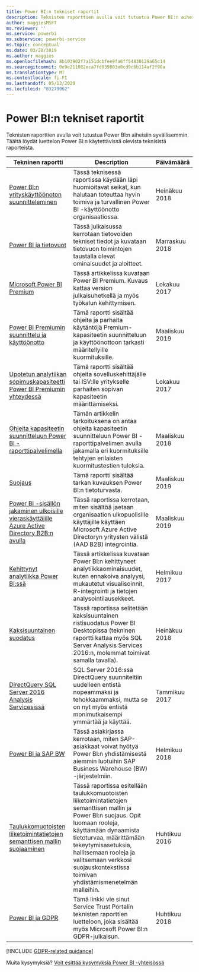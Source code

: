 ```yaml
---
title: Power BI:n tekniset raportit
description: Teknisten raporttien avulla voit tutustua Power BI:n aiheisiin syvällisemmin.
author: maggiesMSFT
ms.reviewer: ''
ms.service: powerbi
ms.subservice: powerbi-service
ms.topic: conceptual
ms.date: 03/28/2019
ms.author: maggies
ms.openlocfilehash: 8b103902f7a151dcbfee9fa6ff54830129a65c14
ms.sourcegitcommit: 0e9e211082eca7fd939803e0cd9c6b114af2f90a
ms.translationtype: MT
ms.contentlocale: fi-FI
ms.lasthandoff: 05/13/2020
ms.locfileid: "83279062"
---
```

# <a name="whitepapers-for-power-bi"></a>Power BI:n tekniset raportit

Teknisten raporttien avulla voit tutustua Power BI:n aiheisiin syvällisemmin. Täältä löydät luettelon Power BI:n käytettävissä olevista teknisistä raporteista.

| Tekninen raportti | Description | Päivämäärä |
| --- | --- | --- |
| [Power BI:n yrityskäyttöönoton suunnitteleminen](https://go.microsoft.com/fwlink/?linkid=2057861) |Tässä teknisessä raportissa käydään läpi huomioitavat seikat, kun halutaan toteuttaa hyvin toimiva ja turvallinen Power BI -käyttöönotto organisaatiossa. | Heinäkuu 2018 |
| [Power BI ja tietovuot](https://go.microsoft.com/fwlink/?linkid=2034388&clcid=0x409)| Tässä julkaisussa kerrotaan tietovoiden tekniset tiedot ja kuvataan tietovuon toimintojen taustalla olevat ominaisuudet ja aloitteet. | Marraskuu 2018 |
| [Microsoft Power BI Premium](https://aka.ms/pbipremiumwhitepaper) |Tässä artikkelissa kuvataan Power BI Premium. Kuvaus kattaa version julkaisuhetkellä ja myös työkalun kehittymisen. | Lokakuu 2017 |
| [Power BI Premiumin suunnittelu ja käyttöönotto](whitepaper-powerbi-premium-deployment.md)| Tämä raportti sisältää ohjeita ja parhaita käytäntöjä Premium-kapasiteetin suunnitteluun ja käyttöönottoon tarkasti määritellyille kuormituksille.| Maaliskuu 2019 |
| [Upotetun analytiikan sopimuskapasiteetti Power BI Premiumin yhteydessä](https://aka.ms/pbiewhitepaper) |Tämä raportti sisältää ohjeita sovelluskehittäjälle tai ISV:lle yritykselle parhaiten sopivan kapasiteetin määrittämiseksi. | Lokakuu 2017 |
| [Ohjeita kapasiteetin suunnitteluun Power BI -raporttipalvelimella](../report-server/capacity-planning.md) |Tämän artikkelin tarkoituksena on antaa ohjeita kapasiteetin suunnitteluun Power BI -raporttipalvelimen avulla jakamalla eri kuormituksille tehtyjen erilaisten kuormitustestien tuloksia. | Maaliskuu 2018 |
| [Suojaus](../admin/service-admin-power-bi-security.md) |Tämä raportti sisältää tarkan kuvauksen Power BI:n tietoturvasta. | Maaliskuu 2019 |
| [Power BI -sisällön jakaminen ulkoisille vieraskäyttäjille Azure Active Directory B2B:n avulla](../guidance/whitepaper-azure-b2b-power-bi.md)|Tässä raportissa kerrotaan, miten sisältöä jaetaan organisaation ulkopuolisille käyttäjille käyttäen Microsoft Azure Active Directoryn yritysten välistä (AAD B2B) integrointia.| Maaliskuu 2019 |
| [Kehittynyt analytiikka Power BI:ssä](https://info.microsoft.com/advanced-analytics-with-power-bi.html?Is=Website) |Tässä artikkelissa kuvataan Power BI:n kehittyneet analytiikkaominaisuudet, kuten ennakoiva analyysi, mukautetut visualisoinnit, R-integrointi ja tietojen analysointilausekkeet. | Helmikuu 2017 |
| [Kaksisuuntainen suodatus](../transform-model/desktop-bidirectional-filtering.md) |Tässä raportissa selitetään kaksisuuntainen ristisuodatus Power BI Desktopissa (tekninen raportti kattaa myös SQL Server Analysis Services 2016:n, molemmat toimivat samalla tavalla). | Heinäkuu 2018 |
| [DirectQuery SQL Server 2016 Analysis Servicesissä](https://blogs.msdn.microsoft.com/analysisservices/2017/04/06/directquery-in-sql-server-2016-analysis-services-whitepaper/) |SQL Server 2016:ssa DirectQuery suunniteltiin uudelleen entistä nopeammaksi ja tehokkaammaksi, mutta se on nyt myös entistä monimutkaisempi ymmärtää ja käyttää. | Tammikuu 2017 |
| [Power BI ja SAP BW](https://aka.ms/powerbiandsapbw)| Tässä asiakirjassa kerrotaan, miten SAP-asiakkaat voivat hyötyä Power BI:n yhdistämisestä aiemmin luotuihin SAP Business Warehouse (BW) -järjestelmiin.| Helmikuu 2018 |
| [Taulukkomuotoisten liiketoimintatietojen semanttisen mallin suojaaminen](https://download.microsoft.com/download/D/2/0/D20E1C5F-72EA-4505-9F26-FEF9550EFD44/Securing%20the%20Tabular%20BI%20Semantic%20Model.docx) |Tässä raportissa esitellään taulukkomuotoisten liiketoimintatietojen semanttisen mallin ja Power BI:n suojaus. Opit luomaan rooleja, käyttämään dynaamista tietoturvaa, määrittämään tekeytymisasetuksia, hallitsemaan rooleja ja valitsemaan verkkosi suojauskontekstissa toimivan yhdistämismenetelmän malleihin. | Huhtikuu 2016 |
| [Power BI ja GDPR](https://aka.ms/power-bi-gdpr-whitepaper)| Tämä linkki vie sinut Service Trust Portalin teknisten raporttien luetteloon, joka sisältää myös Microsoft Power BI:n GDPR-julkaisun. | Huhtikuu 2018 |

[!INCLUDE [GDPR-related guidance](../includes/gdpr-hybrid-note.md)]

Muita kysymyksiä? [Voit esittää kysymyksiä Power BI -yhteisössä](https://community.powerbi.com/)
